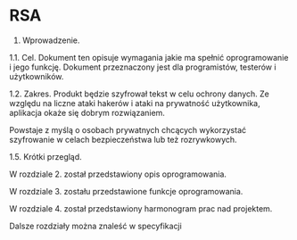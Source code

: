# RSA

1. Wprowadzenie.

1.1. Cel.
Dokument ten opisuje wymagania jakie ma spełnić oprogramowanie i jego funkcję.
Dokument przeznaczony jest dla programistów, testerów i użytkowników.

1.2. Zakres.
Produkt będzie szyfrował tekst w celu ochrony danych.  Ze względu na liczne ataki hakerów i ataki na prywatność użytkownika, aplikacja okaże się dobrym rozwiązaniem.

Powstaje z myślą o osobach prywatnych chcących wykorzystać szyfrowanie w celach bezpieczeństwa lub też rozrywkowych.

1.5. Krótki przegląd.

W rozdziale 2. został przedstawiony opis oprogramowania.

W rozdziale 3. zostału przedstawione funkcje oprogramowania.

W rozdziale 4. został przedstawiony harmonogram prac nad projektem.

Dalsze rozdziały można znaleść w specyfikacji
